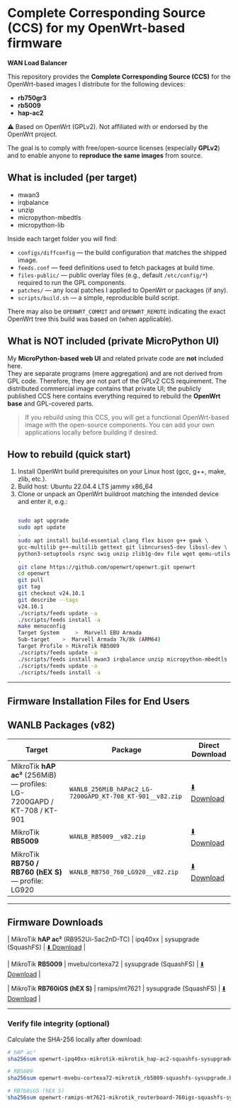 # Complete Corresponding Source (CCS) for my OpenWrt-based firmware

**WAN Load Balancer**

This repository provides the **Complete Corresponding Source (CCS)** for the OpenWrt-based images I distribute for the following devices:

- **rb750gr3**
- **rb5009**
- **hap-ac2**

⚠️ Based on OpenWrt (GPLv2). Not affiliated with or endorsed by the OpenWrt project.

The goal is to comply with free/open-source licenses (especially **GPLv2**) and to enable anyone to **reproduce the same images** from source.

## What is included (per target)

- mwan3
- irqbalance
- unzip
- micropython-mbedtls
- micropython-lib

Inside each target folder you will find:

- `configs/diffconfig` — the build configuration that matches the shipped image.
- `feeds.conf` — feed definitions used to fetch packages at build time.
- `files-public/` — public overlay files (e.g., default `/etc/config/*`) required to run the GPL components.
- `patches/` — any local patches I applied to OpenWrt or packages (if any).
- `scripts/build.sh` — a simple, reproducible build script.

There may also be `OPENWRT_COMMIT` and `OPENWRT_REMOTE` indicating the exact OpenWrt tree this build was based on (when applicable).

## What is NOT included (private MicroPython UI)
My **MicroPython-based web UI** and related private code are **not** included here.  
They are separate programs (mere aggregation) and are not derived from GPL code. Therefore, they are not part of the GPLv2 CCS requirement. The distributed commercial image contains that private UI; the publicly published CCS here contains everything required to rebuild the **OpenWrt base** and GPL-covered parts.

> If you rebuild using this CCS, you will get a functional OpenWrt-based image with the open-source components. You can add your own applications locally before building if desired.

## How to rebuild (quick start)
1. Install OpenWrt build prerequisites on your Linux host (gcc, g++, make, zlib, etc.).
2. Build host: Ubuntu 22.04.4 LTS jammy x86_64
3. Clone or unpack an OpenWrt buildroot matching the intended device and enter it, e.g.:
   ```bash
   
   sudo apt upgrade
   sudo apt update
   .
   sudo apt install build-essential clang flex bison g++ gawk \
   gcc-multilib g++-multilib gettext git libncurses5-dev libssl-dev \
   python3-setuptools rsync swig unzip zlib1g-dev file wget qemu-utils
   .
   git clone https://github.com/openwrt/openwrt.git openwrt
   cd openwrt
   git pull
   git tag
   git checkout v24.10.1
   git describe --tags
   v24.10.1
   ./scripts/feeds update -a
   ./scripts/feeds install -a
   make menuconfig
   Target System	 >  Marvell EBU Armada
   Sub-target	 >  Marvell Armada 7k/8k (ARM64)
   Target Profile > MikroTik RB5009
   ./scripts/feeds update -a
   ./scripts/feeds install mwan3 irqbalance unzip micropython-mbedtls micropython-lib
   ./scripts/feeds update -a
   ./scripts/feeds install -a

---

## Firmware Installation Files for End Users

## WANLB Packages (v82)

| Target | Package | Direct Download |
|---|---|---|
| MikroTik **hAP ac²** (256MiB) — profiles: LG-7200GAPD / KT-708 / KT-901 | `WANLB_256MiB_hAPac2_LG-7200GAPD_KT-708_KT-901__v82.zip` | [⬇️ Download](https://raw.githubusercontent.com/abdulkader-alrezej/WanLoadBalancer/main/WANLB_256MiB_hAPac2_LG-7200GAPD_KT-708_KT-901__v82.zip) |
| MikroTik **RB5009** | `WANLB_RB5009__v82.zip` | [⬇️ Download](https://raw.githubusercontent.com/abdulkader-alrezej/WanLoadBalancer/main/WANLB_RB5009__v82.zip) |
| MikroTik **RB750 / RB760 (hEX S)** — profile: LG920 | `WANLB_RB750_760_LG920__v82.zip` | [⬇️ Download](https://raw.githubusercontent.com/abdulkader-alrezej/WanLoadBalancer/main/WANLB_RB750_760_LG920__v82.zip) |

---

## Firmware Downloads

| MikroTik **hAP ac²** (RB952Ui-5ac2nD-TC) | ipq40xx | sysupgrade (SquashFS) | [⬇️ Download](https://raw.githubusercontent.com/abdulkader-alrezej/WanLoadBalancer/main/openwrt-ipq40xx-mikrotik-mikrotik_hap-ac2-squashfs-sysupgrade.bin) |


| MikroTik **RB5009** | mvebu/cortexa72 | sysupgrade (SquashFS) | [⬇️ Download](https://raw.githubusercontent.com/abdulkader-alrezej/WanLoadBalancer/main/openwrt-mvebu-cortexa72-mikrotik_rb5009-squashfs-sysupgrade.bin) |


| MikroTik **RB760iGS (hEX S)** | ramips/mt7621 | sysupgrade (SquashFS) | [⬇️ Download](https://raw.githubusercontent.com/abdulkader-alrezej/WanLoadBalancer/main/openwrt-ramips-mt7621-mikrotik_routerboard-760igs-squashfs-sysupgrade.bin) |

---

### Verify file integrity (optional)

Calculate the SHA-256 locally after download:

```bash
# hAP ac²
sha256sum openwrt-ipq40xx-mikrotik-mikrotik_hap-ac2-squashfs-sysupgrade.bin

# RB5009
sha256sum openwrt-mvebu-cortexa72-mikrotik_rb5009-squashfs-sysupgrade.bin

# RB760iGS (hEX S)
sha256sum openwrt-ramips-mt7621-mikrotik_routerboard-760igs-squashfs-sysupgrade.bin
```
